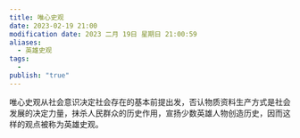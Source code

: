 ```yaml
---
title: 唯心史观
date: 2023-02-19 21:00
modification date: 2023 二月 19日 星期日 21:00:59
aliases:
  - 英雄史观
tags:
  - 
publish: "true"
---
```


唯心史观从社会意识决定社会存在的基本前提出发，否认物质资料生产方式是社会发展的决定力量，抹杀人民群众的历史作用，宣扬少数英雄人物创造历史，因而这样的观点被称为英雄史观。